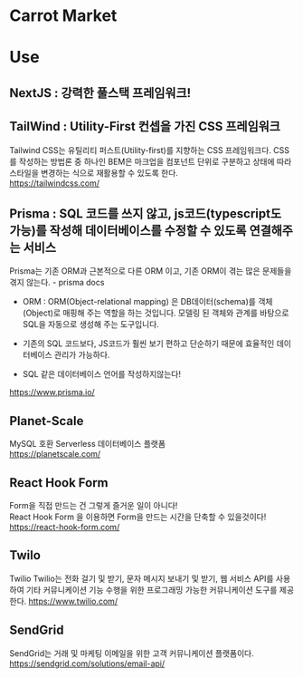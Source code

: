 # Carrot Market

# Use

## NextJS : 강력한 풀스택 프레임워크!

## TailWind : Utility-First 컨셉을 가진 CSS 프레임워크

Tailwind CSS는 유틸리티 퍼스트(Utility-first)를 지향하는 CSS 프레임워크다. CSS를 작성하는 방법론 중 하나인 BEM은 마크업을 컴포넌트 단위로 구분하고 상태에 따라 스타일을 변경하는 식으로 재활용할 수 있도록 한다. <br>
https://tailwindcss.com/

## Prisma : SQL 코드를 쓰지 않고, js코드(typescript도 가능)를 작성해 데이터베이스를 수정할 수 있도록 연결해주는 서비스

Prisma는 기존 ORM과 근본적으로 다른 ORM 이고,
기존 ORM이 겪는 많은 문제들을 겪지 않는다. - prisma docs

- ORM : ORM(Object-relational mapping) 은 DB데이터(schema)를 객체(Object)로 매핑해 주는 역할을 하는 것입니다. 모델링 된 객체와 관계를 바탕으로 SQL을 자동으로 생성해 주는 도구입니다.

- 기존의 SQL 코드보다, JS코드가 훨씬 보기 편하고 단순하기 때문에 효율적인 데이터베이스 관리가 가능하다.

- SQL 같은 데이터베이스 언어를 작성하지않는다!

https://www.prisma.io/

## Planet-Scale

MySQL 호환 Serverless 데이터베이스 플랫폼 <br>
https://planetscale.com/

## React Hook Form

Form을 직접 만드는 건 그렇게 즐거운 일이 아니다! <br>
React Hook Form 을 이용하면 Form을 만드는 시간을 단축할 수 있을것이다! <br>
https://react-hook-form.com/

## Twilo

Twilio
Twilio는 전화 걸기 및 받기, 문자 메시지 보내기 및 받기, 웹 서비스 API를 사용하여 기타 커뮤니케이션 기능 수행을 위한 프로그래밍 가능한 커뮤니케이션 도구를 제공한다.
https://www.twilio.com/

## SendGrid

SendGrid는 거래 및 마케팅 이메일을 위한 고객 커뮤니케이션 플랫폼이다.
<br>
https://sendgrid.com/solutions/email-api/
